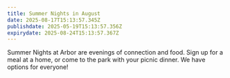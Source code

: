 ```yaml
---
title: Summer Nights in August
date: 2025-08-17T15:13:57.345Z
publishdate: 2025-05-19T15:13:57.356Z
expirydate: 2025-08-24T15:13:57.367Z
---
```

S﻿ummer Nights at Arbor are evenings of connection and food. Sign up for a meal at a home, or come to the park with your picnic dinner. We have options for everyone!